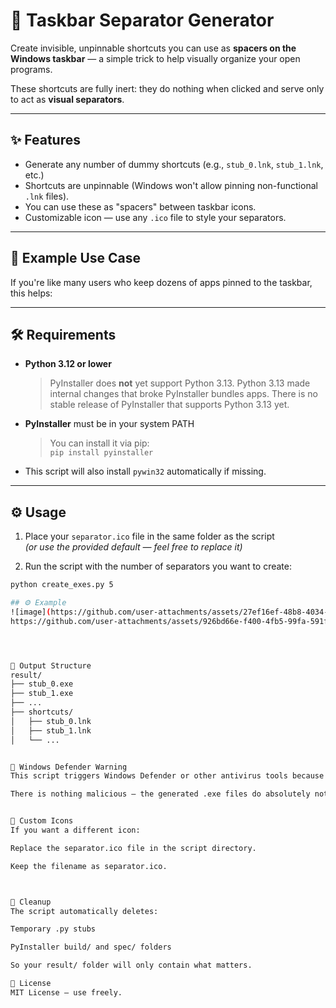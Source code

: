 # 🧱 Taskbar Separator Generator

Create invisible, unpinnable shortcuts you can use as **spacers on the Windows taskbar** — a simple trick to help visually organize your open programs.

These shortcuts are fully inert: they do nothing when clicked and serve only to act as **visual separators**.

---

## ✨ Features

- Generate any number of dummy shortcuts (e.g., `stub_0.lnk`, `stub_1.lnk`, etc.)
- Shortcuts are unpinnable (Windows won't allow pinning non-functional `.lnk` files).
- You can use these as "spacers" between taskbar icons.
- Customizable icon — use any `.ico` file to style your separators.

---

## 📸 Example Use Case

If you're like many users who keep dozens of apps pinned to the taskbar, this helps:


---

## 🛠 Requirements

- **Python 3.12 or lower**
  > PyInstaller does **not** yet support Python 3.13. Python 3.13 made internal changes that broke PyInstaller bundles apps. There is no stable release of PyInstaller that supports Python 3.13 yet.
- **PyInstaller** must be in your system PATH
  > You can install it via pip:  
  > `pip install pyinstaller`
- This script will also install `pywin32` automatically if missing.

---

## ⚙️ Usage

1. Place your `separator.ico` file in the same folder as the script  
   *(or use the provided default — feel free to replace it)*

2. Run the script with the number of separators you want to create:

```bash
python create_exes.py 5

## ⚙️ Example
![image](https://github.com/user-attachments/assets/27ef16ef-48b8-4034-91ac-b56a2d5b54b3)
https://github.com/user-attachments/assets/926bd66e-f400-4fb5-99fa-591feb87ece2




📂 Output Structure
result/
├── stub_0.exe
├── stub_1.exe
├── ...
├── shortcuts/
│   ├── stub_0.lnk
│   ├── stub_1.lnk
│   └── ...


🚨 Windows Defender Warning
This script triggers Windows Defender or other antivirus tools because PyInstaller compiles a binary using a C compiler in the background.

There is nothing malicious — the generated .exe files do absolutely nothing and simply exit with code 0.


🎨 Custom Icons
If you want a different icon:

Replace the separator.ico file in the script directory.

Keep the filename as separator.ico.



🧼 Cleanup
The script automatically deletes:

Temporary .py stubs

PyInstaller build/ and spec/ folders

So your result/ folder will only contain what matters.

📃 License
MIT License — use freely.
